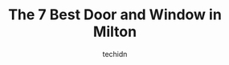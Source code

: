 ---
layout: ampstory
image: https://i0.wp.com/www.auto.or.id/wp-content/uploads/2023/06/shower-avenue-0-milton-1686326764.jpeg?resize=640,853
author: techidn
featured: false
description: Milton, Ontario, Canada is a haven for Door and Window enthusiasts, boasting an impressive array of 7 top-notch establishments. Whether youre a seasoned connoisseur or simply curious to exp
title: The 7 Best Door and Window in Milton
cover:
   title: The 7 Best Door and Window in Milton
   subtitle: AUTO.OR.ID
   background: https://www.auto.or.id/wp-content/uploads/2023/06/shower-avenue-0-milton-1686326764.jpeg

pages: 
 - layout: thirds
   top: <h1>#1 R & X Doors & Looks</h1>
   bottom: "<p>R & X Doors & Looks is definitely the best locksmith in town.. Very fast reliable and sure knows what he is doing.. Customer service is very excellent.. They also gives r</p>"
   background: https://www.auto.or.id/wp-content/uploads/2023/06/shower-avenue-1-milton-1686326766.jpeg
   backgroundblur: true
 - layout: thirds
   top: <h1>#2 Koski Glass</h1>
   bottom: "<p>20 Martin St, Milton, ON L9T 2P9, Canada</p>"
   background: https://www.auto.or.id/wp-content/uploads/2023/06/shower-avenue-2-milton-1686326766.jpeg
   cta:
      link: https://www.auto.or.id/the-7-best-door-and-window-in-milton/
      text: The 7 Best Door and Window in Milton
 - layout: thirds
   top: <h1>#3 Total Home Windows & Doors Milton | Windows Replacement Milton</h1>
   bottom: "<p>55 Ontario St S, Milton, ON L9T 2M3, Canada</p>"
   background: https://images.unsplash.com/photo-1632275228556-6d7878f59eea?ixlib=rb-4.0.3&ixid=MnwxMjA3fDB8MHxwaG90by1wYWdlfHx8fGVufDB8fHx8&auto=format&fit=crop&w=640&h=853&q=80
   cta:
      link: https://www.auto.or.id/the-7-best-door-and-window-in-milton/
      text: The 7 Best Door and Window in Milton
 - layout: thirds
   top: <h1>#4 Wellington Windows and Doors</h1>
   bottom: "<p>106 Jessie Ave, Campbellville, ON L0P 1B0, Canada</p>"
   background: https://images.unsplash.com/photo-1532581140115-3e355d1ed1de?ixlib=rb-4.0.3&ixid=MnwxMjA3fDB8MHxwaG90by1wYWdlfHx8fGVufDB8fHx8&auto=format&fit=crop&w=640&h=853&q=80
   cta:
      link: https://www.auto.or.id/the-7-best-door-and-window-in-milton/
      text: The 7 Best Door and Window in Milton
 - layout: thirds
   top: <h1>#5 All Purpose Glass and Mirror</h1>
   bottom: "<p>707 Main St E, Milton, ON L9T 3Z3, Canada</p>"
   background: https://images.unsplash.com/photo-1545609904-f2f11654638d?ixlib=rb-4.0.3&ixid=MnwxMjA3fDB8MHxwaG90by1wYWdlfHx8fGVufDB8fHx8&auto=format&fit=crop&w=640&h=853&q=80
   cta:
      link: https://www.auto.or.id/the-7-best-door-and-window-in-milton/
      text: The 7 Best Door and Window in Milton
 - layout: thirds
   top: <h1>#6 Ridley Windows & Doors</h1>
   bottom: "<p>2675 Reid Sideroad, Campbellville, ON L0P 1B0, Canada</p>"
   background: https://images.unsplash.com/photo-1503736334956-4c8f8e92946d?ixlib=rb-4.0.3&ixid=MnwxMjA3fDB8MHxwaG90by1wYWdlfHx8fGVufDB8fHx8&auto=format&fit=crop&w=640&h=853&q=80
   cta:
      link: https://www.auto.or.id/the-7-best-door-and-window-in-milton/
      text: The 7 Best Door and Window in Milton
 - layout: thirds
   top: <h1>#7 W/D CRAFTLINE INC.</h1>
   bottom: "<p>761 Main St E Unit 2, Milton, ON L9T 3Z3, Canada</p>"
   background: https://images.unsplash.com/photo-1610972221114-c48c6bb5d2eb?ixlib=rb-4.0.3&ixid=MnwxMjA3fDB8MHxwaG90by1wYWdlfHx8fGVufDB8fHx8&auto=format&fit=crop&w=640&h=853&q=80
   cta:
      link: https://www.auto.or.id/the-7-best-door-and-window-in-milton/
      text: The 7 Best Door and Window in Milton
 - layout: thirds
   middle: Continue reading...
   background: https://images.unsplash.com/photo-1625078995475-24378c4d611b?ixlib=rb-4.0.3&ixid=MnwxMjA3fDB8MHxwaG90by1wYWdlfHx8fGVufDB8fHx8&auto=format&fit=crop&w=640&h=853&q=80
   cta:
      link: https://www.auto.or.id/the-7-best-door-and-window-in-milton/
      text: The 7 Best Door and Window in Milton

---